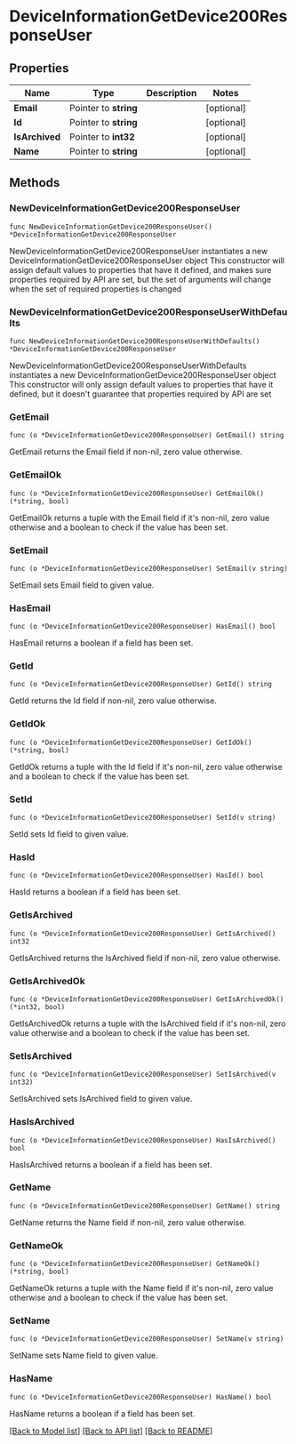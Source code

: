 # DeviceInformationGetDevice200ResponseUser

## Properties

Name | Type | Description | Notes
------------ | ------------- | ------------- | -------------
**Email** | Pointer to **string** |  | [optional] 
**Id** | Pointer to **string** |  | [optional] 
**IsArchived** | Pointer to **int32** |  | [optional] 
**Name** | Pointer to **string** |  | [optional] 

## Methods

### NewDeviceInformationGetDevice200ResponseUser

`func NewDeviceInformationGetDevice200ResponseUser() *DeviceInformationGetDevice200ResponseUser`

NewDeviceInformationGetDevice200ResponseUser instantiates a new DeviceInformationGetDevice200ResponseUser object
This constructor will assign default values to properties that have it defined,
and makes sure properties required by API are set, but the set of arguments
will change when the set of required properties is changed

### NewDeviceInformationGetDevice200ResponseUserWithDefaults

`func NewDeviceInformationGetDevice200ResponseUserWithDefaults() *DeviceInformationGetDevice200ResponseUser`

NewDeviceInformationGetDevice200ResponseUserWithDefaults instantiates a new DeviceInformationGetDevice200ResponseUser object
This constructor will only assign default values to properties that have it defined,
but it doesn't guarantee that properties required by API are set

### GetEmail

`func (o *DeviceInformationGetDevice200ResponseUser) GetEmail() string`

GetEmail returns the Email field if non-nil, zero value otherwise.

### GetEmailOk

`func (o *DeviceInformationGetDevice200ResponseUser) GetEmailOk() (*string, bool)`

GetEmailOk returns a tuple with the Email field if it's non-nil, zero value otherwise
and a boolean to check if the value has been set.

### SetEmail

`func (o *DeviceInformationGetDevice200ResponseUser) SetEmail(v string)`

SetEmail sets Email field to given value.

### HasEmail

`func (o *DeviceInformationGetDevice200ResponseUser) HasEmail() bool`

HasEmail returns a boolean if a field has been set.

### GetId

`func (o *DeviceInformationGetDevice200ResponseUser) GetId() string`

GetId returns the Id field if non-nil, zero value otherwise.

### GetIdOk

`func (o *DeviceInformationGetDevice200ResponseUser) GetIdOk() (*string, bool)`

GetIdOk returns a tuple with the Id field if it's non-nil, zero value otherwise
and a boolean to check if the value has been set.

### SetId

`func (o *DeviceInformationGetDevice200ResponseUser) SetId(v string)`

SetId sets Id field to given value.

### HasId

`func (o *DeviceInformationGetDevice200ResponseUser) HasId() bool`

HasId returns a boolean if a field has been set.

### GetIsArchived

`func (o *DeviceInformationGetDevice200ResponseUser) GetIsArchived() int32`

GetIsArchived returns the IsArchived field if non-nil, zero value otherwise.

### GetIsArchivedOk

`func (o *DeviceInformationGetDevice200ResponseUser) GetIsArchivedOk() (*int32, bool)`

GetIsArchivedOk returns a tuple with the IsArchived field if it's non-nil, zero value otherwise
and a boolean to check if the value has been set.

### SetIsArchived

`func (o *DeviceInformationGetDevice200ResponseUser) SetIsArchived(v int32)`

SetIsArchived sets IsArchived field to given value.

### HasIsArchived

`func (o *DeviceInformationGetDevice200ResponseUser) HasIsArchived() bool`

HasIsArchived returns a boolean if a field has been set.

### GetName

`func (o *DeviceInformationGetDevice200ResponseUser) GetName() string`

GetName returns the Name field if non-nil, zero value otherwise.

### GetNameOk

`func (o *DeviceInformationGetDevice200ResponseUser) GetNameOk() (*string, bool)`

GetNameOk returns a tuple with the Name field if it's non-nil, zero value otherwise
and a boolean to check if the value has been set.

### SetName

`func (o *DeviceInformationGetDevice200ResponseUser) SetName(v string)`

SetName sets Name field to given value.

### HasName

`func (o *DeviceInformationGetDevice200ResponseUser) HasName() bool`

HasName returns a boolean if a field has been set.


[[Back to Model list]](../README.md#documentation-for-models) [[Back to API list]](../README.md#documentation-for-api-endpoints) [[Back to README]](../README.md)


